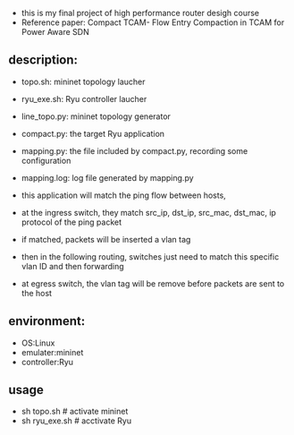 * this is my final project of high performance router desigh course
* Reference paper: Compact TCAM- Flow Entry Compaction in TCAM for Power Aware SDN
## description:
* topo.sh: mininet topology laucher
* ryu_exe.sh: Ryu controller laucher
* line_topo.py: mininet topology generator
* compact.py: the target Ryu application
* mapping.py: the file included by compact.py, recording some configuration
* mapping.log: log file generated by mapping.py

* this application will match the ping flow between hosts,
* at the ingress switch, they match src_ip, dst_ip, src_mac, dst_mac, ip protocol of the ping packet
* if matched, packets will be inserted a vlan tag
* then in the following routing, switches just need to match this specific vlan ID and then forwarding
* at egress switch, the vlan tag will be remove before packets are sent to the host

## environment:
* OS:Linux
* emulater:mininet
* controller:Ryu

## usage
* sh topo.sh # activate mininet
* sh ryu_exe.sh # acctivate Ryu

